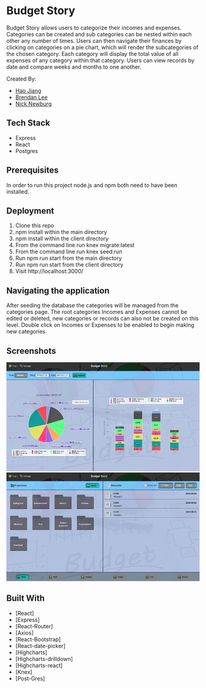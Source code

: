# Budget Story
Budget Story allows users to categorize their incomes and expenses. Categories can be created and sub categories can be nested within each other any number of times. Users can then navigate their finances by clicking on categories on a pie chart, which will render the subcategories of the chosen category. Each category will display the total value of all expenses of any category within that category. Users can view records by date and compare weeks and months to one another.

Created By:
* [Hao Jiang](https://github.com/HaoJiang0201)
* [Brendan Lee](https://github.com/boksul)
* [Nick Newburg](https://github.com/nnewburg)

## Tech Stack
* Express
* React
* Postgres


## Prerequisites
In order to run this project node.js and npm both need to have been installed.

## Deployment
<ol>
<li>Clone this repo</li>
<li>npm install within the main directory</li>
<li>npm install within the client directory</li>
<li>From the command line run knex migrate:latest</li>
<li>From the command line run knex seed:run</li>
<li>Run npm run start from the main directory</li>
<li>Run npm run start from the client directory</li>
<li>Visit http://localhost:3000/</li>
</ol>

## Navigating the application

After seeding the database the categories will be managed from the categories page. The root categories Incomes and Expenses cannot be edited or deleted, new categories or records can also not be created on this level. Double click on Incomes or Expenses to be enabled to begin making new categories.

## Screenshots
![Screenshot of Budgestory](https://github.com/HaoJiang0201/LHL-P6-Budgestory/blob/master/doc/Budget%20Story%20Track%20Page.jpg?raw=true)
![Screenshot of Budgestory](https://github.com/HaoJiang0201/LHL-P6-Budgestory/blob/master/doc/Budget%20Story%20Manage%20Page.jpg?raw=true)

## Built With
* [React]
* [Express]
* [React-Router]
* [Axios]
* [React-Bootstrap]
* [React-date-picker]
* [Highcharts]
* [Highcharts-drilldown]
* [Highcharts-react]
* [Knex]
* [Post-Gres]

